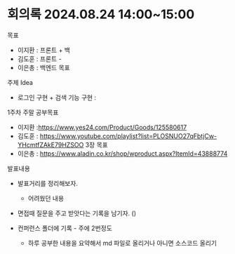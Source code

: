 # 회의록 2024.08.24 14:00~15:00

목표

- 이지환 : 프론트 + 백
- 김도훈 : 프론트 -
- 이은총 : 백엔드 목표

주제 Idea

- 로그인 구현 + 검색 기능 구현 :

1주차 주말 공부목표

- 이지환 :https://www.yes24.com/Product/Goods/125580617
- 김도훈 : https://www.youtube.com/playlist?list=PLOSNUO27qFbtjCw-YHcmtfZAkE79HZSOO
  3장 목표
- 이은총 : https://www.aladin.co.kr/shop/wproduct.aspx?ItemId=43888774

발표내용

- 발표거리를 정리해보자.
  - 어려웠던 내용
- 면접때 질문을 주고 받앗다는 기록을 남기자. ()

- 컨퍼런스 폴더에 기록 - 주에 2번정도
  - 하루 공부한 내용을 요약해서 md 파일로 올리거나 아니면 소스코드 올리기
